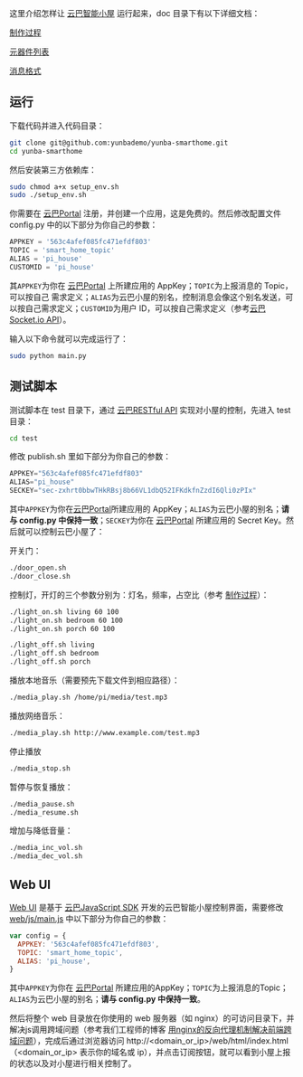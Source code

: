 这里介绍怎样让 [云巴智能小屋][1] 运行起来，doc 目录下有以下详细文档：

[制作过程][2]

[元器件列表][3]

[消息格式][4]

运行
--------

下载代码并进入代码目录：
```bash
git clone git@github.com:yunbademo/yunba-smarthome.git
cd yunba-smarthome
```

然后安装第三方依赖库：
```bash
sudo chmod a+x setup_env.sh
sudo ./setup_env.sh
```
你需要在 [云巴Portal][5] 注册，并创建一个应用，这是免费的。然后修改配置文件 config.py 中的以下部分为你自己的参数：
```python
APPKEY = '563c4afef085fc471efdf803'
TOPIC = 'smart_home_topic'
ALIAS = 'pi_house'
CUSTOMID = 'pi_house'
```
其`APPKEY`为你在 [云巴Portal][5] 上所建应用的 AppKey；`TOPIC`为上报消息的 Topic，可以按自己 需求定义；`ALIAS`为云巴小屋的别名，控制消息会像这个别名发送，可以按自己需求定义；`CUSTOMID`为用户 ID，可以按自己需求定义（参考[云巴Socket.io API][6]）。

输入以下命令就可以完成运行了：
```bash
sudo python main.py
```

测试脚本
--------

测试脚本在 test 目录下，通过 [云巴RESTful API][7] 实现对小屋的控制，先进入 test 目录：
```bash
cd test
```
修改 publish.sh 里如下部分为你自己的参数：
```python
APPKEY="563c4afef085fc471efdf803"
ALIAS="pi_house"
SECKEY="sec-zxhrt0bbwTHkRBsj8b66VL1dbQ52IFKdkfnZzdI6Qli0zPIx"
```
其中`APPKEY`为你在[云巴Portal][5]所建应用的 AppKey；`ALIAS`为云巴小屋的别名；**请与 config.py 中保持一致**；`SECKEY`为你在 [云巴Portal][5] 所建应用的 Secret Key。然后就可以控制云巴小屋了：

开关门：
```bash
./door_open.sh
./door_close.sh
```

控制灯，开灯的三个参数分别为：灯名，频率，占空比（参考 [制作过程][2]）：
```bash
./light_on.sh living 60 100
./light_on.sh bedroom 60 100
./light_on.sh porch 60 100

./light_off.sh living
./light_off.sh bedroom
./light_off.sh porch
```

播放本地音乐（需要预先下载文件到相应路径）：
```bash
./media_play.sh /home/pi/media/test.mp3
```

播放网络音乐：
```bash
./media_play.sh http://www.example.com/test.mp3
```

停止播放
```bash
./media_stop.sh
```

暂停与恢复播放：
```bash
./media_pause.sh
./media_resume.sh
```

增加与降低音量：
```bash
./media_inc_vol.sh
./media_dec_vol.sh
```

Web UI
--------

[Web UI][8] 是基于 [云巴JavaScript SDK][9] 开发的云巴智能小屋控制界面，需要修改 [web/js/main.js][10] 中以下部分为你自己的参数：
```js
var config = {
  APPKEY: '563c4afef085fc471efdf803',
  TOPIC: 'smart_home_topic',
  ALIAS: 'pi_house',
}
```

其中`APPKEY`为你在 [云巴Portal][5] 所建应用的AppKey；`TOPIC`为上报消息的Topic；`ALIAS`为云巴小屋的别名；**请与 config.py 中保持一致**。

然后将整个 web 目录放在你使用的 web 服务器（如 nginx）的可访问目录下，并解决js调用跨域问题（参考我们工程师的博客 [用nginx的反向代理机制解决前端跨域问题][11]），完成后通过浏览器访问 http://\<domain_or_ip\>/web/html/index.html（\<domain_or_ip\> 表示你的域名或 ip），并点击订阅按钮，就可以看到小屋上报的状态以及对小屋进行相关控制了。

[1]: http://www.tudou.com/programs/view/BYpGTDNi72E/
[2]: https://github.com/yunbademo/yunba-smarthome/blob/master/doc/how_to_make.md
[3]: https://github.com/yunbademo/yunba-smarthome/blob/master/doc/purchase_list.md
[4]: https://github.com/yunbademo/yunba-smarthome/blob/master/doc/message_format.md
[5]: http://yunba.io/
[6]: http://yunba.io/docs2/socket.io_API/
[7]: http://yunba.io/docs2/restful_Quick_Start/
[8]: https://github.com/yunbademo/yunba-smarthome/tree/master/web
[9]: http://yunba.io/docs2/Javascript_SDK/
[10]: https://github.com/yunbademo/yunba-smarthome/blob/master/web/js/main.js
[11]: http://www.cnblogs.com/gabrielchen/p/5066120.html
